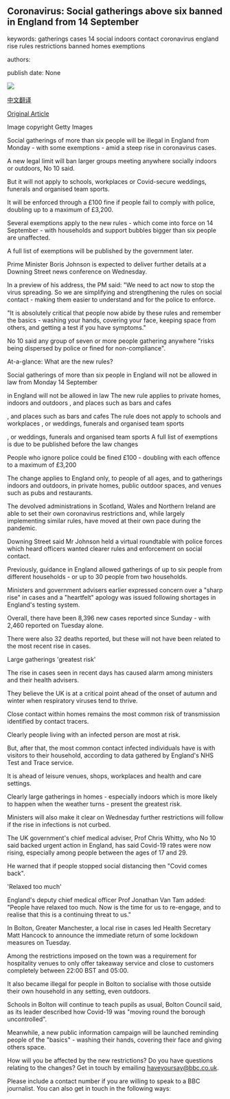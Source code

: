 ## Coronavirus: Social gatherings above six banned in England from 14 September

keywords: gatherings cases 14 social indoors contact coronavirus england rise rules restrictions banned homes exemptions

authors: 

publish date: None

![](https://ichef.bbci.co.uk/news/1024/branded_news/BF7B/production/_114291094_gettyimages-1211010163.jpg)

[中文翻译](Coronavirus%3A%20Social%20gatherings%20above%20six%20banned%20in%20England%20from%2014%20September_zh.md)

[Original Article](https://www.bbc.com/news/uk-54081131)

Image copyright Getty Images

Social gatherings of more than six people will be illegal in England from Monday - with some exemptions - amid a steep rise in coronavirus cases.

A new legal limit will ban larger groups meeting anywhere socially indoors or outdoors, No 10 said.

But it will not apply to schools, workplaces or Covid-secure weddings, funerals and organised team sports.

It will be enforced through a £100 fine if people fail to comply with police, doubling up to a maximum of £3,200.

Several exemptions apply to the new rules - which come into force on 14 September - with households and support bubbles bigger than six people are unaffected.

A full list of exemptions will be published by the government later.

Prime Minister Boris Johnson is expected to deliver further details at a Downing Street news conference on Wednesday.

In a preview of his address, the PM said: "We need to act now to stop the virus spreading. So we are simplifying and strengthening the rules on social contact - making them easier to understand and for the police to enforce.

"It is absolutely critical that people now abide by these rules and remember the basics - washing your hands, covering your face, keeping space from others, and getting a test if you have symptoms."

No 10 said any group of seven or more people gathering anywhere "risks being dispersed by police or fined for non-compliance".

At-a-glance: What are the new rules?

Social gatherings of more than six people in England will not be allowed in law from Monday 14 September

in England will not be allowed in law The new rule applies to private homes, indoors and outdoors , and places such as bars and cafes

, and places such as bars and cafes The rule does not apply to schools and workplaces , or weddings, funerals and organised team sports

, or weddings, funerals and organised team sports A full list of exemptions is due to be published before the law changes

People who ignore police could be fined £100 - doubling with each offence to a maximum of £3,200

The change applies to England only, to people of all ages, and to gatherings indoors and outdoors, in private homes, public outdoor spaces, and venues such as pubs and restaurants.

The devolved administrations in Scotland, Wales and Northern Ireland are able to set their own coronavirus restrictions and, while largely implementing similar rules, have moved at their own pace during the pandemic.

Downing Street said Mr Johnson held a virtual roundtable with police forces which heard officers wanted clearer rules and enforcement on social contact.

Previously, guidance in England allowed gatherings of up to six people from different households - or up to 30 people from two households.

Ministers and government advisers earlier expressed concern over a "sharp rise" in cases and a "heartfelt" apology was issued following shortages in England's testing system.

Overall, there have been 8,396 new cases reported since Sunday - with 2,460 reported on Tuesday alone.

There were also 32 deaths reported, but these will not have been related to the most recent rise in cases.

Large gatherings 'greatest risk'

The rise in cases seen in recent days has caused alarm among ministers and their health advisers.

They believe the UK is at a critical point ahead of the onset of autumn and winter when respiratory viruses tend to thrive.

Close contact within homes remains the most common risk of transmission identified by contact tracers.

Clearly people living with an infected person are most at risk.

But, after that, the most common contact infected individuals have is with visitors to their household, according to data gathered by England's NHS Test and Trace service.

It is ahead of leisure venues, shops, workplaces and health and care settings.

Clearly large gatherings in homes - especially indoors which is more likely to happen when the weather turns - present the greatest risk.

Ministers will also make it clear on Wednesday further restrictions will follow if the rise in infections is not curbed.

The UK government's chief medical adviser, Prof Chris Whitty, who No 10 said backed urgent action in England, has said Covid-19 rates were now rising, especially among people between the ages of 17 and 29.

He warned that if people stopped social distancing then "Covid comes back".

'Relaxed too much'

England's deputy chief medical officer Prof Jonathan Van Tam added: "People have relaxed too much. Now is the time for us to re-engage, and to realise that this is a continuing threat to us."

In Bolton, Greater Manchester, a local rise in cases led Health Secretary Matt Hancock to announce the immediate return of some lockdown measures on Tuesday.

Among the restrictions imposed on the town was a requirement for hospitality venues to only offer takeaway service and close to customers completely between 22:00 BST and 05:00.

It also became illegal for people in Bolton to socialise with those outside their own household in any setting, even outdoors.

Schools in Bolton will continue to teach pupils as usual, Bolton Council said, as its leader described how Covid-19 was "moving round the borough uncontrolled".

Meanwhile, a new public information campaign will be launched reminding people of the "basics" - washing their hands, covering their face and giving others space.

How will you be affected by the new restrictions? Do you have questions relating to the changes? Get in touch by emailing haveyoursay@bbc.co.uk.

Please include a contact number if you are willing to speak to a BBC journalist. You can also get in touch in the following ways: